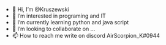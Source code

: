 - 👋 Hi, I’m @Kruszewski
- 👀 I’m interested in programing and IT
- 🌱 I’m currently learning python and java script
- 💞️ I’m looking to collaborate on ...
- 📫 How to reach me write on discord AirScorpion_K#0944

<!---
Kruszewski/Kruszewski is a ✨ special ✨ repository because its `README.md` (this file) appears on your GitHub profile.
You can click the Preview link to take a look at your changes.
--->
